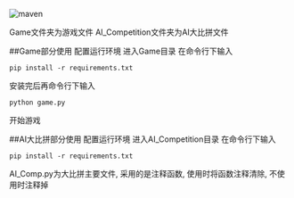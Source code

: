 ![maven](https://img.shields.io/badge/Language-Python3-green)

Game文件夹为游戏文件
AI_Competition文件夹为AI大比拼文件

##Game部分使用
配置运行环境
进入Game目录 在命令行下输入
```
pip install -r requirements.txt
```
安装完后再命令行下输入
```
python game.py
```
开始游戏

##AI大比拼部分使用
配置运行环境
进入AI_Competition目录 在命令行下输入
```
pip install -r requirements.txt
```
AI_Comp.py为大比拼主要文件, 采用的是注释函数, 使用时将函数注释清除, 不使用时注释掉